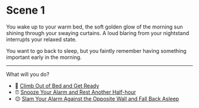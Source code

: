# Scene 1

You wake up to your warm bed, the soft golden glow of the morning sun shining through your swaying curtains. A loud blaring from your nightstand interrupts your relaxed state.

You want to go back to sleep, but you faintly remember having something important early in the morning.

---

What will you do?

- 🥱 [Climb Out of Bed and Get Ready](./scene2A.md)
- ⏰ [Snooze Your Alarm and Rest Another Half-hour](./scene2B.md)
- 😌 [Slam Your Alarm Against the Opposite Wall and Fall Back Asleep](./scene2C.md)